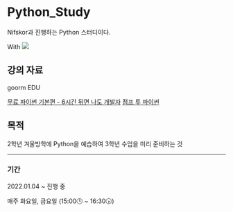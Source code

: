 # Python_Study
Nifskor과 진행하는 Python 스터디이다.

With <a href="https://thelight0804.notion.site/Python-57e914b69ad549aeb4bff3315a811690" target="Notion"><img src="https://img.shields.io/badge/Notion-000000?style=flat-square&logo=Notion&logoColor=white"/></a>


## 강의 자료
goorm EDU

[무료 파이썬 기본편 - 6시간 뒤면 나도 개발자](https://edu.goorm.io/learn/lecture/19917/%EB%AC%B4%EB%A3%8C-%ED%8C%8C%EC%9D%B4%EC%8D%AC-%EA%B8%B0%EB%B3%B8%ED%8E%B8-6%EC%8B%9C%EA%B0%84-%EB%92%A4%EB%A9%B4-%EB%82%98%EB%8F%84-%EA%B0%9C%EB%B0%9C%EC%9E%90)
[점프 투 파이썬](https://wikidocs.net/book/1)

## 목적
2학년 겨울방학에 Python을 예습하여 3학년 수업을 미리 준비하는 것

------------

### 기간
2022.01.04 ~ 진행 중

매주 화요일, 금요일 (15:00🕒 ~ 16:30🕟)
